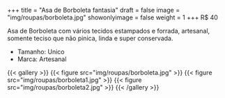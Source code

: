 +++
title = "Asa de Borboleta fantasia"
draft = false
image = "img/roupas/borboleta.jpg"
showonlyimage = false
weight = 1
+++
<span class="price">R$ 40</span>

<!--more-->
Asa de Borboleta com vários tecidos estampados e forrada, artesanal, somente teciso que não pinica, linda e super conservada.

- Tamanho: Unico
- Marca: Artesanal

{{< gallery >}}
{{< figure src="img/roupas/borboleta.jpg" >}}
{{< figure src="img/roupas/borboleta1.jpg" >}}
{{< figure src="img/roupas/borboleta2.jpg" >}}
{{< /gallery >}}

